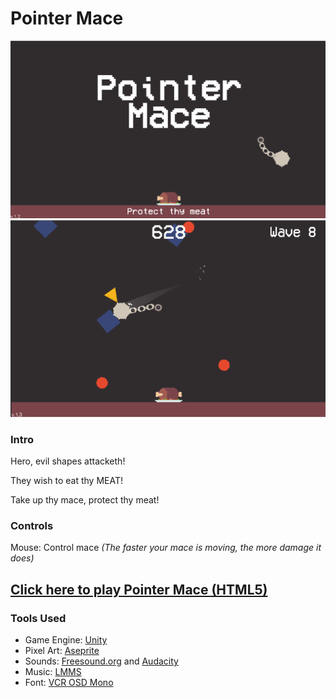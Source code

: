 # Pointer Mace
![Title Image](imgs/pointermace1.PNG)
![Gameplay Image](imgs/pointermace2.PNG)

### Intro
Hero, evil shapes attacketh! 

They wish to eat thy MEAT!

Take up thy mace, protect thy meat!

### Controls
Mouse: Control mace 
*(The faster your mace is moving, the more damage it does)*

## [Click here to play Pointer Mace (HTML5)](https://fishwash.github.io/pointer-mace/)

### Tools Used
- Game Engine: [Unity](https://unity.com/)
- Pixel Art: [Aseprite](https://www.aseprite.org/)
- Sounds: [Freesound.org](https://freesound.org/) and [Audacity](https://www.audacityteam.org/)
- Music: [LMMS](https://lmms.io/)
- Font: [VCR OSD Mono](https://www.dafont.com/vcr-osd-mono.font)
